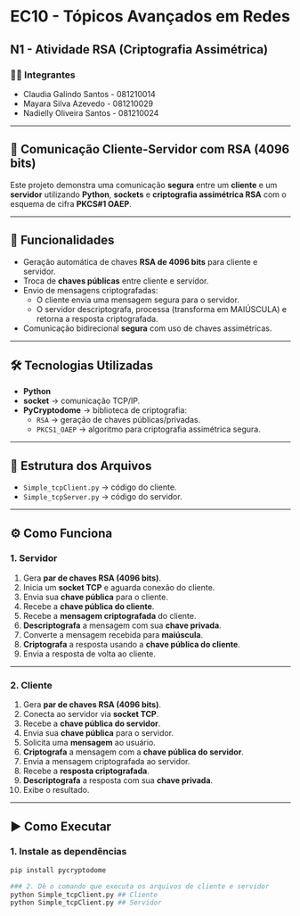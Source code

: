 # EC10 - Tópicos Avançados em Redes

## N1 - Atividade RSA (Criptografia Assimétrica)

### 👩‍💻 Integrantes
- Claudia Galindo Santos - 081210014 
- Mayara Silva Azevedo - 081210029
- Nadielly Oliveira Santos - 081210024

---

## 🔐 Comunicação Cliente-Servidor com RSA (4096 bits)

Este projeto demonstra uma comunicação **segura** entre um **cliente** e um **servidor** utilizando **Python**, **sockets** e **criptografia assimétrica RSA** com o esquema de cifra **PKCS#1 OAEP**.

---

## 📌 Funcionalidades

- Geração automática de chaves **RSA de 4096 bits** para cliente e servidor.
- Troca de **chaves públicas** entre cliente e servidor.
- Envio de mensagens criptografadas:
  - O cliente envia uma mensagem segura para o servidor.
  - O servidor descriptografa, processa (transforma em MAIÚSCULA) e retorna a resposta criptografada.
- Comunicação bidirecional **segura** com uso de chaves assimétricas.

---

## 🛠️ Tecnologias Utilizadas

- **Python**
- **socket** → comunicação TCP/IP.
- **PyCryptodome** → biblioteca de criptografia:
  - `RSA` → geração de chaves públicas/privadas.
  - `PKCS1_OAEP` → algoritmo para criptografia assimétrica segura.

---

## 📂 Estrutura dos Arquivos

- `Simple_tcpClient.py` → código do cliente.
- `Simple_tcpServer.py` → código do servidor.

---

## ⚙️ Como Funciona

### 1. Servidor
1. Gera **par de chaves RSA (4096 bits)**.
2. Inicia um **socket TCP** e aguarda conexão do cliente.
3. Envia sua **chave pública** para o cliente.
4. Recebe a **chave pública do cliente**.
5. Recebe a **mensagem criptografada** do cliente.
6. **Descriptografa** a mensagem com sua **chave privada**.
7. Converte a mensagem recebida para **maiúscula**.
8. **Criptografa** a resposta usando a **chave pública do cliente**.
9. Envia a resposta de volta ao cliente.

---

### 2. Cliente
1. Gera **par de chaves RSA (4096 bits)**.
2. Conecta ao servidor via **socket TCP**.
3. Recebe a **chave pública do servidor**.
4. Envia sua **chave pública** para o servidor.
5. Solicita uma **mensagem** ao usuário.
6. **Criptografa** a mensagem com a **chave pública do servidor**.
7. Envia a mensagem criptografada ao servidor.
8. Recebe a **resposta criptografada**.
9. **Descriptografa** a resposta com sua **chave privada**.
10. Exibe o resultado.

---

## ▶️ Como Executar

### 1. Instale as dependências
```bash
pip install pycryptodome

### 2. Dê o comando que executa os arquivos de cliente e servidor
python Simple_tcpClient.py ## Cliente
python Simple_tcpClient.py ## Servidor
